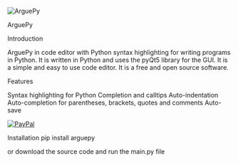 ![ArguePy](https://user-images.githubusercontent.com/59560406/212428865-288e6843-923e-41ff-b55b-65ede0b39aea.png)

ArguePy

Introduction

ArguePy in code editor with Python syntax highlighting for writing programs in Python. It is written in Python and uses the pyQt5 library for the GUI. It is a simple and easy to use code editor. It is a free and open source software.

Features

Syntax highlighting for Python
Completion and calltips
Auto-indentation
Auto-completion for parentheses, brackets, quotes and comments
Auto-save

[![PayPal](https://img.shields.io/badge/Donate-PayPal-green.svg)](https://www.paypal.me/alessiomichelassi)


Installation
pip install arguepy

or download the source code and run the main.py file